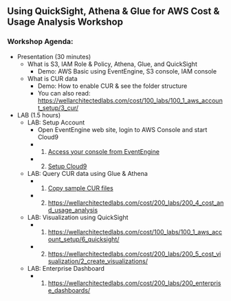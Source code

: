 ## Using QuickSight, Athena & Glue for AWS Cost & Usage Analysis Workshop

### Workshop Agenda:

* Presentation (30 minutes)
    * What is S3, IAM Role & Policy, Athena, Glue, and QuickSight
        * Demo: AWS Basic using EventEngine, S3 console, IAM console
    * What is CUR data
        * Demo: How to enable CUR & see the folder structure
        * You can also read: https://wellarchitectedlabs.com/cost/100_labs/100_1_aws_account_setup/3_cur/
* LAB (1.5 hours)
    * LAB: Setup Account
       * Open EventEngine web site, login to AWS Console and start Cloud9
       * 1. [Access your console from EventEngine](docs/eventengine.md)
       * 2. [Setup Cloud9](docs/cloud9setup.md)
    * LAB: Query CUR data using Glue & Athena 
        * 1. [Copy sample CUR files](docs/cursample.md)
        * 2. https://wellarchitectedlabs.com/cost/200_labs/200_4_cost_and_usage_analysis
    * LAB: Visualization using QuickSight
        * 1. https://wellarchitectedlabs.com/cost/100_labs/100_1_aws_account_setup/6_quicksight/
        * 2. https://wellarchitectedlabs.com/cost/200_labs/200_5_cost_visualization/2_create_visualizations/
    * LAB: Enterprise Dashboard
        * 1. https://wellarchitectedlabs.com/cost/200_labs/200_enterprise_dashboards/

